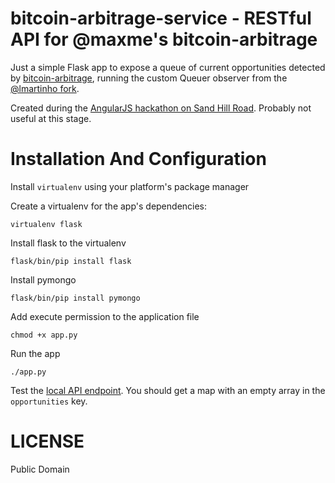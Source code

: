 # bitcoin-arbitrage-service - RESTful API for @maxme's bitcoin-arbitrage 

Just a simple Flask app to expose a queue of current opportunities detected by [bitcoin-arbitrage](http://github.com/maxme/bitcoin-arbitrage), running the custom Queuer observer from the [@lmartinho fork](https://github.com/lmartinho/bitcoin-arbitrage).

Created during the [AngularJS hackathon on Sand Hill Road](http://www.meetup.com/AngularJS-Silicon-Valley/events/166270732). Probably not useful at this stage.

# Installation And Configuration

Install `virtualenv` using your platform's package manager

Create a virtualenv for the app's dependencies:

    virtualenv flask

Install flask to the virtualenv

    flask/bin/pip install flask

Install pymongo

    flask/bin/pip install pymongo

Add execute permission to the application file

    chmod +x app.py

Run the app

    ./app.py

Test the [local API endpoint](http://localhost:5000/bitcoin-arbitrage/api/v1.0/opportunities).
You should get a map with an empty array in the `opportunities` key.

# LICENSE

Public Domain
